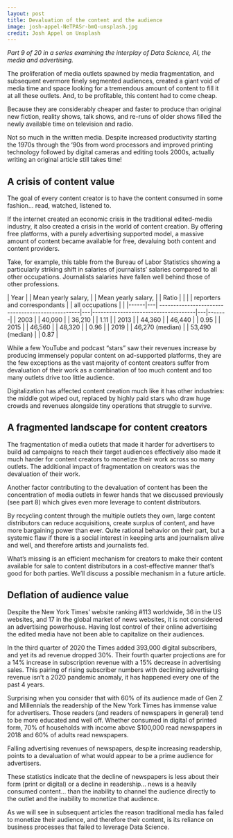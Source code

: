 ```yaml
---
layout: post
title: Devaluation of the content and the audience
image: josh-appel-NeTPASr-bmQ-unsplash.jpg
credit: Josh Appel on Unsplash
---
```


*Part 9 of 20 in a series examining the interplay of Data Science, AI, the media and advertising.*

The proliferation of media outlets spawned by media fragmentation, and subsequent evermore finely segmented audiences, created a giant void of media time and space looking for a tremendous amount of content to fill it at all these outlets.  And, to be profitable, this content had to come cheap.

Because they are considerably cheaper and faster to produce than original new fiction, reality shows, talk shows, and re-runs of older shows filled the newly available time on television and radio.

Not so much in the written media.  Despite increased productivity starting the 1970s through the ‘90s from word processors and improved printing technology followed by digital cameras and editing tools 2000s, actually writing an original article still takes time!

## A crisis of content value

The goal of every content creator is to have the content consumed in some fashion… read, watched, listened to.

If the internet created an economic crisis in the traditional edited-media industry, it also created a crisis in the world of content creation.  By offering free platforms, with a purely advertising supported model, a massive amount of content became available for free, devaluing both content and content providers.

Take, for example, this table from the Bureau of Labor Statistics showing a particularly striking shift in salaries of journalists’ salaries compared to all other occupations.  Journalists salaries have fallen well behind those of other professions.

| Year |  | Mean yearly salary, |  | Mean yearly salary, |   | Ratio |
|      |  | reporters and correspondants |  | all occupations | |
|------|---| -------------------------------------------------|---|-------------------------------------|---|-------|
| 2003 | | 40,090 | | 36,210 | | 1.11 |
| 2013 | | 44,360 | | 46,440 | | 0.95 |
| 2015 | | 46,560 | | 48,320 | | 0.96 |
| 2019 | | 46,270 (median) | | 53,490 (median) |  | 0.87 |


While a few YouTube and podcast “stars” saw their revenues increase by producing immensely popular content on ad-supported platforms, they are the few exceptions as the vast majority of content creators suffer from devaluation of their work as a combination of too much content and too many outlets drive too little audience.

Digitalization has affected content creation much like it has other industries: the middle got wiped out, replaced by highly paid stars who draw huge crowds and revenues alongside tiny operations that struggle to survive.

## A fragmented landscape for content creators

The fragmentation of media outlets that made it harder for advertisers to build ad campaigns to reach their target audiences effectively also made it much harder for content creators to monetize their work across so many outlets. The additional impact of fragmentation on creators was the devaluation of their work.

Another factor contributing to the devaluation of content has been the concentration of media outlets in fewer hands that we discussed previously (see part 8) which gives even more leverage to content distributors.  

By recycling content through the multiple outlets they own, large content distributors can reduce acquisitions, create surplus of content, and have more bargaining power than ever.  Quite rational behavior on their part, but a systemic flaw if there is a social interest in keeping arts and journalism alive and well, and therefore artists and journalists fed.

What’s missing is an efficient mechanism for creators to make their content available for sale to content distributors in a cost-effective manner that’s good for both parties.  We’ll discuss a possible mechanism in a future article.

## Deflation of audience value

Despite the New York Times’ website ranking #113 worldwide, 36 in the US websites, and 17 in the global market of news websites, it is not considered an advertising powerhouse.  Having lost control of their online advertising the edited media have not been able to capitalize on their audiences. 

In the third quarter of 2020 the Times added 393,000 digital subscribers, and yet its ad revenue dropped 30%.  Their fourth quarter projections are for a 14% increase in subscription revenue with a 15% decrease in advertising sales.  This pairing of rising subscriber numbers with declining advertising revenue isn’t a 2020 pandemic anomaly, it has happened every one of the past 4 years.

Surprising when you consider that with 60% of its audience made of Gen Z and Millennials the readership of the New York Times has immense value for advertisers.  Those readers (and readers of newspapers in general) tend to be more educated and well off.  Whether consumed in digital of printed form, 70% of households with income above $100,000 read newspapers in 2018 and 60% of adults read newspapers.

Falling advertising revenues of newspapers, despite increasing readership, points to a devaluation of what would appear to be a prime audience for advertisers.

These statistics indicate that the decline of newspapers is less about their form (print or digital) or a decline in readership… news is a heavily consumed content… than the inability to channel the audience directly to the outlet and the inability to monetize that audience.

As we will see in subsequent articles the reason traditional media has failed to monetize their audience, and therefore their content, is its reliance on business processes that failed to leverage Data Science.

